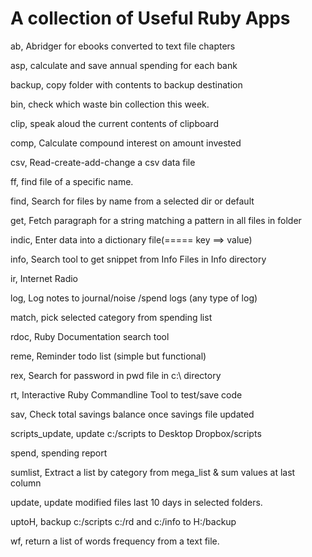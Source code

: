A collection of Useful Ruby Apps
==================================================================
ab, Abridger for ebooks converted to text file chapters

asp, calculate and save  annual spending for each bank

backup, copy folder with contents to backup destination

bin, check which waste bin collection this week.

clip, speak aloud the current contents of clipboard

comp, Calculate compound interest on amount invested

csv, Read-create-add-change a csv data file

ff, find file of a specific name.

find, Search for files by name from a selected dir or default

get, Fetch paragraph for a string matching a pattern in all files in folder

indic, Enter data into a dictionary file(===== key ==> value)

info, Search tool to get snippet from Info Files in Info directory

ir, Internet Radio

log, Log notes to journal/noise /spend logs (any type of log)

match, pick selected category from spending list

rdoc, Ruby Documentation search tool

reme, Reminder todo list (simple but functional)

rex, Search for password in pwd file in c:\ directory

rt, Interactive Ruby Commandline Tool to test/save code

sav, Check total savings balance once savings file updated

scripts_update, update c:/scripts to Desktop Dropbox/scripts

spend, spending report 

sumlist, Extract a list by category from mega_list & sum values at last column

update, update modified files last 10 days in selected folders.

uptoH, backup c:/scripts c:/rd and c:/info to H:/backup

wf, return a list of words frequency from a text file.

